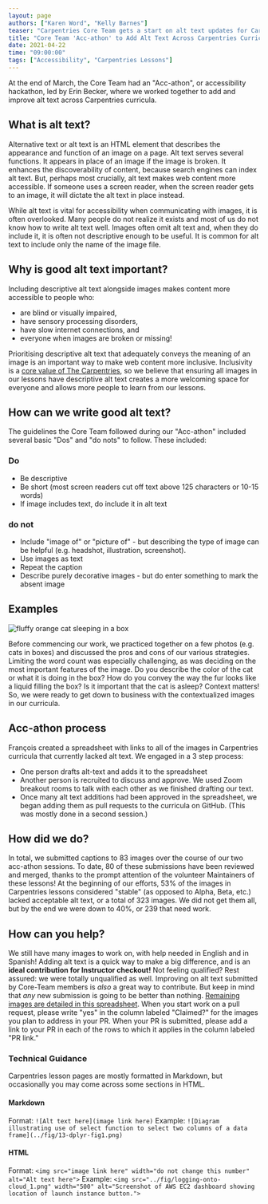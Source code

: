 ```yaml
---
layout: page
authors: ["Karen Word", "Kelly Barnes"]
teaser: "Carpentries Core Team gets a start on alt text updates for Carpentries lessons"
title: "Core Team 'Acc-athon' to Add Alt Text Across Carpentries Curricula"
date: 2021-04-22
time: "09:00:00"
tags: ["Accessibility", "Carpentries Lessons"]
---
```


At the end of March, the Core Team had an "Acc-athon", or accessibility hackathon, led by Erin Becker, where we worked together to add and improve alt text across 
Carpentries curricula. 

## What is alt text?

Alternative text or alt text is an HTML element that describes the appearance and function of an image on a page. Alt text serves several functions. It appears 
in place of an image if the image is broken. It enhances the discoverability of content, because search engines can index alt text. But, perhaps most crucially, 
alt text makes web content more accessible. If someone uses a screen reader, when the screen reader gets to an image, it will dictate the alt text in place 
instead.  

While alt text is vital for accessibility when communicating with images, it is often overlooked. Many people do not realize it exists and most of us do not know
how to write alt text well. Images often omit alt text and, when they do include it, it is often not descriptive enough to be useful. It is common for alt text 
to include only the name of the image file.   

## Why is good alt text important?

Including descriptive alt text alongside images makes content more accessible to people who:
* are blind or visually impaired,
* have sensory processing disorders,
* have slow internet connections, and
* everyone when images are broken or missing!  

Prioritising descriptive alt text that adequately conveys the meaning of an image is an important way to make web content more inclusive. Inclusivity is a [core 
value of The Carpentries](https://carpentries.org/values/), so we believe that ensuring all images in our lessons have descriptive alt text creates a more welcoming space for everyone and allows 
more people to learn from our lessons.

## How can we write good alt text?

The guidelines the Core Team followed during our "Acc-athon" included several basic "Dos" and "do nots" to follow. These included:

### Do

- Be descriptive
- Be short (most screen readers cut off text above 125 characters or 10-15 words)
- If image includes text, do include it in alt text

### do not

- Include "image of" or "picture of" - but describing the type of image can be helpful (e.g. headshot, illustration, screenshot).
- Use images as text
- Repeat the caption
- Describe purely decorative images - but do enter something to mark the absent image

## Examples

![fluffy orange cat sleeping in a box](https://upload.wikimedia.org/wikipedia/commons/thumb/3/36/Cat_liquid.jpg/1600px-Cat_liquid.jpg)

Before commencing our work, we practiced together on a few photos (e.g. cats in boxes) and discussed the pros and cons of our various strategies. 
Limiting the word count was especially challenging, as was deciding on the most important features of the image. Do you describe the color of the 
cat or what it is doing in the box? How do you convey the way the fur looks like a liquid filling the box? Is it important that the cat is asleep? 
Context matters! So, we were ready to get down to business with the contextualized images in our curricula.

## Acc-athon process

François created a spreadsheet with links to all of the images in Carpentries curricula that currently lacked alt text. We engaged in a 3 step process:
- One person drafts alt-text and adds it to the spreadsheet
- Another person is recruited to discuss and approve. We used Zoom breakout rooms to talk with each other as we finished drafting our text.
- Once many alt text additions had been approved in the spreadsheet, we began adding them as pull requests to the curricula on GitHub. (This was mostly done 
in a second session.)

## How did we do?

In total, we submitted captions to 83 images over the course of our two acc-athon sessions. To date, 80 of these submissions have been reviewed and merged, 
thanks to the prompt attention of the volunteer Maintainers of these lessons! At the beginning of our efforts, 53% of the images in Carpentries lessons 
considered "stable" (as opposed to Alpha, Beta, etc.) lacked acceptable alt text, or a total of 323 images. We did not get them all, but by the end we were 
down to 40%, or 239 that need work. 

## How can you help? 

We still have many images to work on, with help needed in English and in Spanish! Adding alt text is a quick way to make a big difference, and is an **ideal contribution for Instructor checkout!** 
Not feeling qualified? Rest assured: we were totally unqualified as well. Improving on alt text submitted by Core-Team members is *also* a great way to 
contribute. But keep in mind that *any* new submission is going to be better than nothing.
[Remaining images are detailed in this spreadsheet](https://docs.google.com/spreadsheets/d/11s7rzIMSlhAkNl8BKeWffnHirP7N2_E4SXFRPrArUqY/edit?usp=sharing). 
When you start work on a pull request, please write "yes" in the column labeled "Claimed?" for the images you plan
to address in your PR. When your PR is submitted, please add a link to your PR in each of the rows to which it applies in the column labeled "PR link."

### Technical Guidance

Carpentries lesson pages are mostly formatted in Markdown, but occasionally you may come across some sections in HTML. 

#### Markdown

Format:
```![Alt text here](image link here)```
Example:
```![Diagram illustrating use of select function to select two columns of a data frame](../fig/13-dplyr-fig1.png)```

#### HTML

Format:
```<img src="image link here" width="do not change this number" alt="Alt text here">```
Example: 
```<img src="../fig/logging-onto-cloud_1.png" width="500" alt="Screenshot of AWS EC2 dashboard showing location of launch instance button.">```




